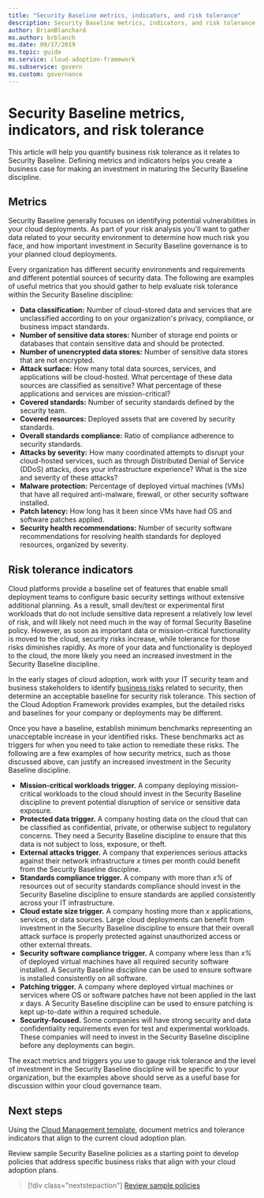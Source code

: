 ```yaml
---
title: "Security Baseline metrics, indicators, and risk tolerance"
description: Security Baseline metrics, indicators, and risk tolerance
author: BrianBlanchard
ms.author: brblanch
ms.date: 09/17/2019
ms.topic: guide
ms.service: cloud-adoption-framework
ms.subservice: govern
ms.custom: governance
---
```


# Security Baseline metrics, indicators, and risk tolerance

This article will help you quantify business risk tolerance as it relates to Security Baseline. Defining metrics and indicators helps you create a business case for making an investment in maturing the Security Baseline discipline.

## Metrics

Security Baseline generally focuses on identifying potential vulnerabilities in your cloud deployments. As part of your risk analysis you'll want to gather data related to your security environment to determine how much risk you face, and how important investment in Security Baseline governance is to your planned cloud deployments.

Every organization has different security environments and requirements and different potential sources of security data. The following are examples of useful metrics that you should gather to help evaluate risk tolerance within the Security Baseline discipline:

- **Data classification:** Number of cloud-stored data and services that are unclassified according to on your organization's privacy, compliance, or business impact standards.
- **Number of sensitive data stores:** Number of storage end points or databases that contain sensitive data and should be protected.
- **Number of unencrypted data stores:** Number of sensitive data stores that are not encrypted.
- **Attack surface:** How many total data sources, services, and applications will be cloud-hosted. What percentage of these data sources are classified as sensitive? What percentage of these applications and services are mission-critical?
- **Covered standards:** Number of security standards defined by the security team.
- **Covered resources:** Deployed assets that are covered by security standards.
- **Overall standards compliance:** Ratio of compliance adherence to security standards.
- **Attacks by severity:** How many coordinated attempts to disrupt your cloud-hosted services, such as through Distributed Denial of Service (DDoS) attacks, does your infrastructure experience? What is the size and severity of these attacks?
- **Malware protection:** Percentage of deployed virtual machines (VMs) that have all required anti-malware, firewall, or other security software installed.
- **Patch latency:** How long has it been since VMs have had OS and software patches applied.
- **Security health recommendations:** Number of security software recommendations for resolving health standards for deployed resources, organized by severity.

## Risk tolerance indicators

Cloud platforms provide a baseline set of features that enable small deployment teams to configure basic security settings without extensive additional planning. As a result, small dev/test or experimental first workloads that do not include sensitive data represent a relatively low level of risk, and will likely not need much in the way of formal Security Baseline policy. However, as soon as important data or mission-critical functionality is moved to the cloud, security risks increase, while tolerance for those risks diminishes rapidly. As more of your data and functionality is deployed to the cloud, the more likely you need an increased investment in the Security Baseline discipline.

In the early stages of cloud adoption, work with your IT security team and business stakeholders to identify [business risks](./business-risks.md) related to security, then determine an acceptable baseline for security risk tolerance. This section of the Cloud Adoption Framework provides examples, but the detailed risks and baselines for your company or deployments may be different.

Once you have a baseline, establish minimum benchmarks representing an unacceptable increase in your identified risks. These benchmarks act as triggers for when you need to take action to remediate these risks. The following are a few examples of how security metrics, such as those discussed above, can justify an increased investment in the Security Baseline discipline.

- **Mission-critical workloads trigger.** A company deploying mission-critical workloads to the cloud should invest in the Security Baseline discipline to prevent potential disruption of service or sensitive data exposure.
- **Protected data trigger.** A company hosting data on the cloud that can be classified as confidential, private, or otherwise subject to regulatory concerns. They need a Security Baseline discipline to ensure that this data is not subject to loss, exposure, or theft.
- **External attacks trigger.** A company that experiences serious attacks against their network infrastructure _x_ times per month could benefit from the Security Baseline discipline.
- **Standards compliance trigger.** A company with more than _x%_ of resources out of security standards compliance should invest in the Security Baseline discipline to ensure standards are applied consistently across your IT infrastructure.
- **Cloud estate size trigger.** A company hosting more than _x_ applications, services, or data sources. Large cloud deployments can benefit from investment in the Security Baseline discipline to ensure that their overall attack surface is properly protected against unauthorized access or other external threats.
- **Security software compliance trigger.** A company where less than _x%_ of deployed virtual machines have all required security software installed. A Security Baseline discipline can be used to ensure software is installed consistently on all software.
- **Patching trigger.** A company where deployed virtual machines or services where OS or software patches have not been applied in the last _x_ days. A Security Baseline discipline can be used to ensure patching is kept up-to-date within a required schedule.
- **Security-focused.** Some companies will have strong security and data confidentiality requirements even for test and experimental workloads. These companies will need to invest in the Security Baseline discipline before any deployments can begin.

The exact metrics and triggers you use to gauge risk tolerance and the level of investment in the Security Baseline discipline will be specific to your organization, but the examples above should serve as a useful base for discussion within your cloud governance team.

## Next steps

Using the [Cloud Management template](./template.md), document metrics and tolerance indicators that align to the current cloud adoption plan.

Review sample Security Baseline policies as a starting point to develop policies that address specific business risks that align with your cloud adoption plans.

> [!div class="nextstepaction"]
> [Review sample policies](./policy-statements.md)
